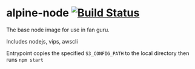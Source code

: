 # alpine-node [![Build Status](https://travis-ci.com/eventology/alpine-node.svg?token=Pz62t27i4ngVwMxU3DsS&branch=master)](https://travis-ci.com/eventology/alpine-node)

The base node image for use in fan guru.

Includes nodejs, vips, awscli

Entrypoint copies the specified `S3_CONFIG_PATH` to the local directory then runs `npm start`
